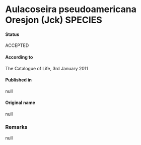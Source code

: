 Aulacoseira pseudoamericana Oresjon (Jck) SPECIES
=======

#### Status
ACCEPTED

#### According to
The Catalogue of Life, 3rd January 2011

#### Published in
null

#### Original name
null

### Remarks
null